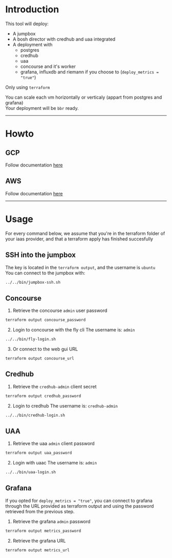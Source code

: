 # Introduction
This tool will deploy:  
* A jumpbox
* A bosh director with credhub and uaa integrated
* A deployment with
    * postgres
    * credhub
    * uaa
    * concourse and it's worker
    * grafana, influxdb and riemann if you choose to (`deploy_metrics = "true"`)

Only using `terraform`

You can scale each vm horizontally or verticaly (appart from postgres and grafana)  
Your deployment will be `bbr` ready.

---
# Howto
## GCP
Follow documentation [here](terraform/gcp/README.md)

## AWS
Follow documentation [here](terraform/aws/README.md)

---
# Usage
For every command below, we assume that you're in the terraform folder of your iaas provider, and that a terraform apply has finished succesfully
## SSH into the jumpbox
The key is located in the `terraform output`, and the username is `ubuntu`  
You can connect to the jumpbox with:
```sh
../../bin/jumpbox-ssh.sh
```

## Concourse
1. Retrieve the concourse `admin` user password
```sh
terraform output concourse_password
```

2. Login to concourse with the fly cli
The username is: `admin`    
```sh
../../bin/fly-login.sh
```

3. Or connect to the web gui URL
```
terraform output concourse_url
```

## Credhub
1. Retrieve the `credhub-admin` client secret
```sh
terraform output credhub_password
```

2. Login to credhub
The username is: `credhub-admin`  
```sh
../../bin/credhub-login.sh
```

## UAA
1. Retrieve the uaa `admin` client password
```sh
terraform output uaa_password
```

2. Login with uaac
The username is: `admin`  
```sh
../../bin/uaa-login.sh
```

## Grafana
If you opted for `deploy_metrics = "true"`, you can connect to grafana through the URL provided as terraform output and using the password retrieved from the previous step.
1. Retrieve the grafana `admin` password
```sh
terraform output metrics_password
```

2. Retrieve the grafana URL
```sh
terraform output metrics_url
```
